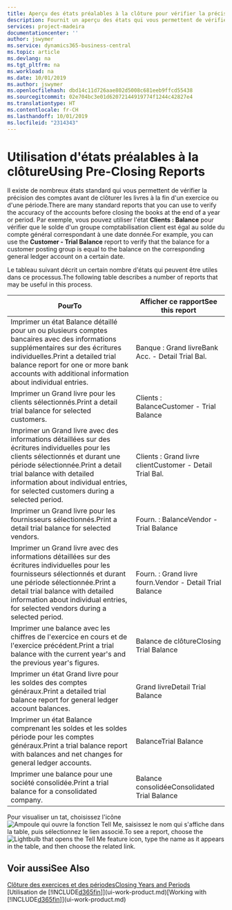 ```yaml
---
title: Aperçu des états préalables à la clôture pour vérifier la précision de compte | Microsoft Docs
description: Fournit un aperçu des états qui vous permettent de vérifier la précision des comptes avant de clôturer les livres à la fin d'un exercice ou d'une période.
services: project-madeira
documentationcenter: ''
author: jswymer
ms.service: dynamics365-business-central
ms.topic: article
ms.devlang: na
ms.tgt_pltfrm: na
ms.workload: na
ms.date: 10/01/2019
ms.author: jswymer
ms.openlocfilehash: dbd14c11d726aae802d5008c681eeb9ffcd55438
ms.sourcegitcommit: 02e704bc3e01d62072144919774f1244c42827e4
ms.translationtype: HT
ms.contentlocale: fr-CH
ms.lasthandoff: 10/01/2019
ms.locfileid: "2314343"
---
```

# <a name="using-pre-closing-reports"></a><span data-ttu-id="576cb-103">Utilisation d'états préalables à la clôture</span><span class="sxs-lookup"><span data-stu-id="576cb-103">Using Pre-Closing Reports</span></span>
<span data-ttu-id="576cb-104">Il existe de nombreux états standard qui vous permettent de vérifier la précision des comptes avant de clôturer les livres à la fin d'un exercice ou d'une période.</span><span class="sxs-lookup"><span data-stu-id="576cb-104">There are many standard reports that you can use to verify the accuracy of the accounts before closing the books at the end of a year or period.</span></span> <span data-ttu-id="576cb-105">Par exemple, vous pouvez utiliser l'état **Clients : Balance** pour vérifier que le solde d'un groupe comptabilisation client est égal au solde du compte général correspondant à une date donnée.</span><span class="sxs-lookup"><span data-stu-id="576cb-105">For example, you can use the **Customer - Trial Balance** report to verify that the balance for a customer posting group is equal to the balance on the corresponding general ledger account on a certain date.</span></span>

<span data-ttu-id="576cb-106">Le tableau suivant décrit un certain nombre d'états qui peuvent être utiles dans ce processus.</span><span class="sxs-lookup"><span data-stu-id="576cb-106">The following table describes a number of reports that may be useful in this process.</span></span>

| <span data-ttu-id="576cb-107">Pour</span><span class="sxs-lookup"><span data-stu-id="576cb-107">To</span></span> | <span data-ttu-id="576cb-108">Afficher ce rapport</span><span class="sxs-lookup"><span data-stu-id="576cb-108">See this report</span></span> |
| --- | --- |
| <span data-ttu-id="576cb-109">Imprimer un état Balance détaillé pour un ou plusieurs comptes bancaires avec des informations supplémentaires sur des écritures individuelles.</span><span class="sxs-lookup"><span data-stu-id="576cb-109">Print a detailed trial balance report for one or more bank accounts with additional information about individual entries.</span></span> |<span data-ttu-id="576cb-110">Banque : Grand livre</span><span class="sxs-lookup"><span data-stu-id="576cb-110">Bank Acc. - Detail Trial Bal.</span></span> |
| <span data-ttu-id="576cb-111">Imprimer un Grand livre pour les clients sélectionnés.</span><span class="sxs-lookup"><span data-stu-id="576cb-111">Print a detail trial balance for selected customers.</span></span> |<span data-ttu-id="576cb-112">Clients : Balance</span><span class="sxs-lookup"><span data-stu-id="576cb-112">Customer - Trial Balance</span></span> |
| <span data-ttu-id="576cb-113">Imprimer un Grand livre avec des informations détaillées sur des écritures individuelles pour les clients sélectionnés et durant une période sélectionnée.</span><span class="sxs-lookup"><span data-stu-id="576cb-113">Print a detail trial balance with detailed information about individual entries, for selected customers during a selected period.</span></span> |<span data-ttu-id="576cb-114">Clients : Grand livre client</span><span class="sxs-lookup"><span data-stu-id="576cb-114">Customer - Detail Trial Bal.</span></span> |
| <span data-ttu-id="576cb-115">Imprimer un Grand livre pour les fournisseurs sélectionnés.</span><span class="sxs-lookup"><span data-stu-id="576cb-115">Print a detail trial balance for selected vendors.</span></span> |<span data-ttu-id="576cb-116">Fourn. : Balance</span><span class="sxs-lookup"><span data-stu-id="576cb-116">Vendor - Trial Balance</span></span> |
| <span data-ttu-id="576cb-117">Imprimer un Grand livre avec des informations détaillées sur des écritures individuelles pour les fournisseurs sélectionnés et durant une période sélectionnée.</span><span class="sxs-lookup"><span data-stu-id="576cb-117">Print a detail trial balance with detailed information about individual entries, for selected vendors during a selected period.</span></span> |<span data-ttu-id="576cb-118">Fourn. : Grand livre fourn.</span><span class="sxs-lookup"><span data-stu-id="576cb-118">Vendor - Detail Trial Balance</span></span> |
| <span data-ttu-id="576cb-119">Imprimer une balance avec les chiffres de l'exercice en cours et de l'exercice précédent.</span><span class="sxs-lookup"><span data-stu-id="576cb-119">Print a trial balance with the current year's and the previous year's figures.</span></span> |<span data-ttu-id="576cb-120">Balance de clôture</span><span class="sxs-lookup"><span data-stu-id="576cb-120">Closing Trial Balance</span></span> |
| <span data-ttu-id="576cb-121">Imprimer un état Grand livre pour les soldes des comptes généraux.</span><span class="sxs-lookup"><span data-stu-id="576cb-121">Print a detailed trial balance report for general ledger account balances.</span></span> |<span data-ttu-id="576cb-122">Grand livre</span><span class="sxs-lookup"><span data-stu-id="576cb-122">Detail Trial Balance</span></span> |
| <span data-ttu-id="576cb-123">Imprimer un état Balance comprenant les soldes et les soldes période pour les comptes généraux.</span><span class="sxs-lookup"><span data-stu-id="576cb-123">Print a trial balance report with balances and net changes for general ledger accounts.</span></span> |<span data-ttu-id="576cb-124">Balance</span><span class="sxs-lookup"><span data-stu-id="576cb-124">Trial Balance</span></span> |
| <span data-ttu-id="576cb-125">Imprimer une balance pour une société consolidée.</span><span class="sxs-lookup"><span data-stu-id="576cb-125">Print a trial balance for a consolidated company.</span></span> |<span data-ttu-id="576cb-126">Balance consolidée</span><span class="sxs-lookup"><span data-stu-id="576cb-126">Consolidated Trial Balance</span></span> |

<span data-ttu-id="576cb-127">Pour visualiser un tat, choisissez l'icône ![Ampoule qui ouvre la fonction Tell Me](media/ui-search/search_small.png "Dites-moi ce que vous voulez faire"), saisissez le nom qui s'affiche dans la table, puis sélectionnez le lien associé.</span><span class="sxs-lookup"><span data-stu-id="576cb-127">To see a report, choose the ![Lightbulb that opens the Tell Me feature](media/ui-search/search_small.png "Tell me what you want to do") icon, type the name as it appears in the table, and then choose the related link.</span></span>

## <a name="see-also"></a><span data-ttu-id="576cb-128">Voir aussi</span><span class="sxs-lookup"><span data-stu-id="576cb-128">See Also</span></span>
[<span data-ttu-id="576cb-129">Clôture des exercices et des périodes</span><span class="sxs-lookup"><span data-stu-id="576cb-129">Closing Years and Periods</span></span>](year-close-years-periods.md)  
<span data-ttu-id="576cb-130">[Utilisation de [!INCLUDE[d365fin](includes/d365fin_md.md)]](ui-work-product.md)</span><span class="sxs-lookup"><span data-stu-id="576cb-130">[Working with [!INCLUDE[d365fin](includes/d365fin_md.md)]](ui-work-product.md)</span></span>

